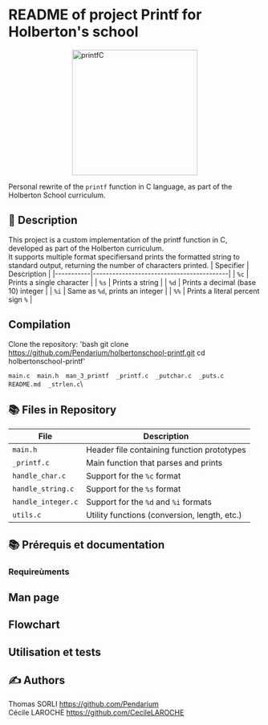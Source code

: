 # README of project Printf for Holberton's school

<img alt="printfC" width="250" src="https://media1.giphy.com/media/v1.Y2lkPTc5MGI3NjExMWc3bmFsM3U2MGh0NWNwOGV1eWJteHU2Z25wcjVxZ3B4aHh2NDFycyZlcD12MV9pbnRlcm5hbF9naWZfYnlfaWQmY3Q9Zw/YYW0hHizzIOrlhimPG/giphy.gif" style="display: block; margin-left: auto; margin-right: auto;">

Personal rewrite of the `printf` function in C language, as part of the Holberton School curriculum.

## 📘 Description

This project is a custom implementation of the printf function in C, developed as part of the Holberton curriculum.\
It supports multiple format specifiersand prints the formatted string to standard output, returning the number of characters printed.
| Specifier | Description                              |
|-----------|------------------------------------------|
| `%c`      | Prints a single character                |
| `%s`      | Prints a string                          |
| `%d`      | Prints a decimal (base 10) integer       |
| `%i`      | Same as `%d`, prints an integer          |
| `%%`      | Prints a literal percent sign `%`        |


## Compilation


Clone the repository:
'bash git clone https://github.com/Pendarium/holbertonschool-printf.git
cd holbertonschool-printf'

`main.c  main.h  man_3_printf  _printf.c  _putchar.c  _puts.c  README.md  _strlen.c`\
 

## 📚 Files in Repository

| File | Description |
|-----------------------|-------------------------------------------------------|
| `main.h` | Header file containing function prototypes |
| `_printf.c` | Main function that parses and prints |
| `handle_char.c` | Support for the `%c` format |
| `handle_string.c` | Support for the `%s` format |
| `handle_integer.c` | Support for the `%d` and `%i` formats |
| `utils.c` | Utility functions (conversion, length, etc.) |

## 📚 Prérequis et documentation
### Requireùments


## Man page


## Flowchart


## Utilisation et tests


## ✍ Authors

Thomas SORLI https://github.com/Pendarium \
Cécile LAROCHE https://github.com/CecileLAROCHE